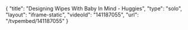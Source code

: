 {
    "title": "Designing Wipes With Baby In Mind - Huggies",
    "type": "solo",
    "layout": "iframe-static",
    "videoId": "141187055",
    "url": "\/tvpembed\/141187055"
}